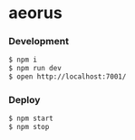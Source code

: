 # aeorus

### Development

```bash
$ npm i
$ npm run dev
$ open http://localhost:7001/
```

### Deploy

```bash
$ npm start
$ npm stop
```
